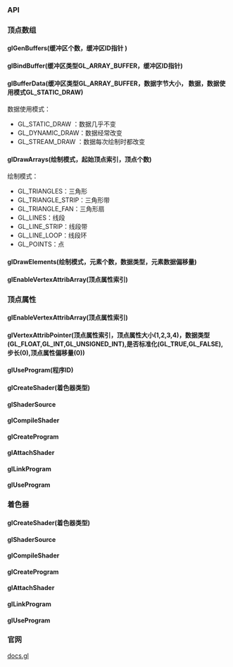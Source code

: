  

 ### API
 
### 顶点数组 
#### glGenBuffers(缓冲区个数，缓冲区ID指针  )
#### glBindBuffer(缓冲区类型GL_ARRAY_BUFFER，缓冲区ID指针)
#### glBufferData(缓冲区类型GL_ARRAY_BUFFER，数据字节大小， 数据，数据使用模式GL_STATIC_DRAW)   
数据使用模式：
-   GL_STATIC_DRAW ：数据几乎不变
-   GL_DYNAMIC_DRAW：数据经常改变
-   GL_STREAM_DRAW ：数据每次绘制时都改变

#### glDrawArrays(绘制模式，起始顶点索引，顶点个数) 
绘制模式：
-   GL_TRIANGLES：三角形
-   GL_TRIANGLE_STRIP：三角形带
-   GL_TRIANGLE_FAN：三角形扇
-   GL_LINES：线段
-   GL_LINE_STRIP：线段带
-   GL_LINE_LOOP：线段环
-   GL_POINTS：点
#### glDrawElements(绘制模式，元素个数，数据类型，元素数据偏移量)
#### glEnableVertexAttribArray(顶点属性索引)

### 顶点属性 
#### glEnableVertexAttribArray(顶点属性索引)
#### glVertexAttribPointer(顶点属性索引，顶点属性大小(1,2,3,4)，数据类型(GL_FLOAT,GL_INT,GL_UNSIGNED_INT),是否标准化(GL_TRUE,GL_FALSE),步长(0),顶点属性偏移量(0))
 
#### glUseProgram(程序ID)
#### glCreateShader(着色器类型)
#### glShaderSource  
#### glCompileShader
#### glCreateProgram  
#### glAttachShader
#### glLinkProgram
#### glUseProgram
   
### 着色器
#### glCreateShader(着色器类型)
#### glShaderSource
#### glCompileShader
#### glCreateProgram  
#### glAttachShader
#### glLinkProgram
#### glUseProgram
### 官网
[docs.gl](https://docs.gl/)